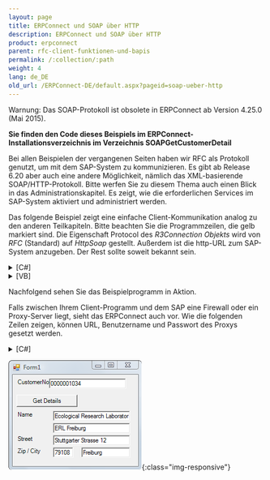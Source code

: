 ```yaml
---
layout: page
title: ERPConnect und SOAP über HTTP
description: ERPConnect und SOAP über HTTP
product: erpconnect
parent: rfc-client-funktionen-und-bapis
permalink: /:collection/:path
weight: 4
lang: de_DE
old_url: /ERPConnect-DE/default.aspx?pageid=soap-ueber-http
---
```


Warnung: Das SOAP-Protokoll ist obsolete in ERPConnect ab Version 4.25.0 (Mai 2015). 

**Sie finden den Code dieses Beispiels im ERPConnect-Installationsverzeichnis im Verzeichnis SOAPGetCustomerDetail** 

Bei allen Beispielen der vergangenen Seiten haben wir RFC als Protokoll genutzt, um mit dem SAP-System zu kommunizieren. Es gibt ab Release 6.20 aber auch eine andere Möglichkeit, nämlich das XML-basierende SOAP/HTTP-Protokoll. Bitte werfen Sie zu diesem Thema auch einen Blick in das Administrationskapitel. Es zeigt, wie die erforderlichen Services im SAP-System aktiviert und administriert werden.

Das folgende Beispiel zeigt eine einfache Client-Kommunikation analog zu den anderen Teilkapiteln. Bitte beachten Sie die Programmzeilen, die gelb markiert sind. Die Eigenschaft Protocol des *R3Connection Objekts* wird von *RFC* (Standard) auf *HttpSoap* gestellt. Außerdem ist die http-URL zum SAP-System anzugeben. Der Rest sollte soweit bekannt sein.

<details>
<summary>[C#]</summary>
{% highlight csharp %}
private void button1_Click(object sender, System.EventArgs e)  
{ 
   using(ERPConnect.R3Connection con = new ERPConnect.R3Connection())
    {
    
       // Define protocol logon data  
       con.Protocol = ERPConnect.ClientProtocol.HttpSoap;  
       con.UserName = "RFCTestUser";  
       con.Password = "pass01";  
       con.Language = "DE";  
       con.Client = "800";  
    
       // Define URL of SAP Web Application Server  
       con.HttpUrl = "http://hamlet:8011/sap/bc/soap/rfc";  
       con.Open();  
    
       // Create function object and define import parameters  
       RFCFunction f = con.CreateFunction("BAPI_CUSTOMER_GETDETAIL");  
       f.Exports["CUSTOMERNO"].ParamValue = textBox1.Text;  
       // Sales Organisation  
       f.Exports["PI_SALESORG"].ParamValue = "1000";  
       // Distribution Channel  
       f.Exports["PI_DISTR_CHAN"].ParamValue = "10";  
       // Division  
       f.Exports["PI_DIVISION"].ParamValue = "10";  
       f.Execute();  
    
       // Process return structure  
       RFCStructure struc = f.Imports["PE_ADDRESS"].ToStructure();  
       textBox2.Text = struc["FIRST_NAME"].ToString();  
       textBox3.Text = struc["NAME"].ToString();  
       textBox4.Text = struc["STREET"].ToString();  
       textBox5.Text = struc["POSTL_CODE"].ToString();  
       textBox6.Text = struc["CITY"].ToString();  
    }
}
{% endhighlight %}
</details>

<details>
<summary>[VB]</summary>
{% highlight visualbasic %}
Private Sub button1_Click(ByVal sender As System.Object, _ 
   ByVal e As System.EventArgs) Handles Button1.Click  
       
    Using con As New ERPConnect.R3Connection  
       ' Define protocol logon data  
       con.Protocol = ERPConnect.ClientProtocol.HttpSoap  
       con.UserName = "RFCTestUser" 
       con.Password = "pass01" 
       con.Language = "DE" 
       con.Client = "401" 
       
       ' Define URL of SAP Web Application Server  
       con.HttpUrl = "http://hamlet:8011/sap/bc/soap/rfc" 
       con.Open()  
       
       ' Create function object and define import parameters  
       Dim f As RFCFunction = _  
          con.CreateFunction("BAPI_CUSTOMER_GETDETAIL")  
       f.Exports("CUSTOMERNO").ParamValue = TextBox1.Text  
       ' Sales Organisation  
       f.Exports("PI_SALESORG").ParamValue = "1000" 
       ' Distribution Channel  
       f.Exports("PI_DISTR_CHAN").ParamValue = "10" 
       ' Division  
       f.Exports("PI_DIVISION").ParamValue = "10" 
       f.Execute()  
    
       ' Process return structure  
       Dim struc As RFCStructure = _  
          f.Imports("PE_ADDRESS").ToStructure()  
    
       textBox2.Text = struc("FIRST_NAME").ToString()  
       textBox3.Text = struc("NAME").ToString()  
       textBox4.Text = struc("STREET").ToString()  
       textBox5.Text = struc("POSTL_CODE").ToString()  
       textBox6.Text = struc("CITY").ToString()  
    End Using
End Sub
{% endhighlight %}
</details>

Nachfolgend sehen Sie das Beispielprogramm in Aktion.

Falls zwischen Ihrem Client-Programm und dem SAP eine Firewall oder ein Proxy-Server liegt, sieht das ERPConnect auch vor. Wie die folgenden Zeilen zeigen, können URL, Benutzername und Passwort des Proxys gesetzt werden.

<details>
<summary>[C#]</summary>
{% highlight csharp %}
con.HttpProxy = "http://proxy.theobald-software.com:8080"; 
con.HttpProxyPassword = "dummy"; 
con.HttpProxyUserName = "TestUser";
{% endhighlight %}
</details>

![Using-ERPConnect-With-SOAP](/img/content/Using-ERPConnect-With-SOAP.png){:class="img-responsive"}